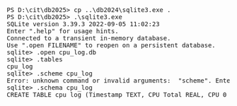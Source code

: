 <pre>
PS D:\cit\db2025> cp ..\db2024\sqlite3.exe .
PS D:\cit\db2025> .\sqlite3.exe
SQLite version 3.39.3 2022-09-05 11:02:23
Enter ".help" for usage hints.
Connected to a transient in-memory database.
Use ".open FILENAME" to reopen on a persistent database.
sqlite> .open cpu_log.db
sqlite> .tables
cpu_log
sqlite> .scheme cpu_log
Error: unknown command or invalid arguments:  "scheme". Enter ".help" for help
sqlite> .schema cpu_log
CREATE TABLE cpu_log (Timestamp TEXT, CPU_Total REAL, CPU_0 REAL, CPU_1 REAL, CPU_2 REAL, CPU_3 REAL, UserPct REAL, SystemPct REAL, IdlePct REAL, InterruptPct REAL, DpcPct REAL, CtxSwitches INTEGER, Interrupts INTEGER, SoftInterrupts INTEGER, Syscalls INTEGER, FreqCurrentMHz REAL);
</pre>
